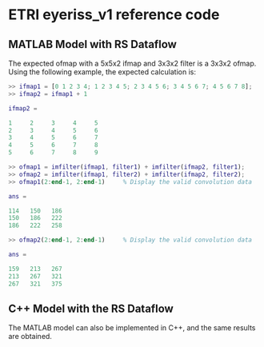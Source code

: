# ETRI eyeriss_v1 reference code


## MATLAB Model with RS Dataflow
The expected ofmap with a 5x5x2 ifmap and 3x3x2 filter is a 3x3x2 ofmap. Using the following example, the expected calculation is:
```Matlab
>> ifmap1 = [0 1 2 3 4; 1 2 3 4 5; 2 3 4 5 6; 3 4 5 6 7; 4 5 6 7 8];
>> ifmap2 = ifmap1 + 1

ifmap2 =

1     2     3     4     5
2     3     4     5     6
3     4     5     6     7
4     5     6     7     8
5     6     7     8     9

>> ofmap1 = imfilter(ifmap1, filter1) + imfilter(ifmap2, filter1);
>> ofmap2 = imfilter(ifmap1, filter2) + imfilter(ifmap2, filter2);
>> ofmap1(2:end-1, 2:end-1)     % Display the valid convolution data

ans =

114   150   186
150   186   222
186   222   258

>> ofmap2(2:end-1, 2:end-1)     % Display the valid convolution data

ans =

159   213   267
213   267   321
267   321   375
```

## C++ Model with the RS Dataflow
The MATLAB model can also be implemented in C++, and the same results are obtained.
